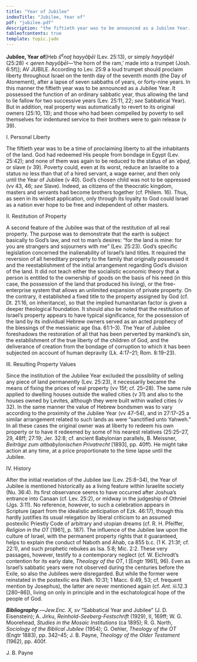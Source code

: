 ```yaml
---
title: "Year of Jubilee"
indexTitle: "Jubilee, Year of"
pdf: "jubilee.pdf"
description: "the fiftieth year was to be announced as a Jubilee Year. It possessed the function of an ordinary sabbatic year, thus allowing the land to lie fallow for two successive years."
tableofcontents: true
template: topic.jade
---
```


**Jubilee, Year of**[Heb *š*<sup>*e*</sup>*naṯ hayyôḇēl* (Lev. 25:13),
or simply *hayyôḇēl* (25:28) \< *qeren hayyôḇēl*—‘the horn of the ram,’
made into a trumpet (Josh. 6:5f)]; AV JUBILE. According to Lev. 25:9 a
loud trumpet should proclaim liberty throughout Israel on the tenth day
of the seventh month (the Day of Atonement), after a lapse of seven
sabbaths of years, or forty-nine years. In this manner the fiftieth year
was to be announced as a Jubilee Year. It possessed the function of an
ordinary sabbatic year, thus allowing the land to lie fallow for two
successive years (Lev. 25:11, 22; *see* Sabbatical Year). But in
addition, real property was automatically to revert to its original
owners (25:10, 13); and those who had been compelled by poverty to sell
themselves for indentured service to their brothers were to gain release
(v 39).

I. Personal Liberty

The fiftieth year was to be a time of proclaiming liberty to all the
inhabitants of the land. God had redeemed His people from bondage in
Egypt (Lev. 25:42); and none of them was again to be reduced to the
status of an *˓eḇeḏ*, or slave (v 39). Poverty could, even at its worst,
reduce an Israelite to a status no less than that of a hired servant, a
wage earner, and then only until the Year of Jubilee (v 40). God’s
chosen child was not to be oppressed (vv 43, 46; *see* Slave). Indeed,
as citizens of the theocratic kingdom, masters and servants had become
brothers together (cf. Philem. 16). Thus, as seen in its widest
application, only through its loyalty to God could Israel as a nation
ever hope to be free and independent of other masters.

II. Restitution of Property

A second feature of the Jubilee was that of the restitution of all real
property. The purpose was to demonstrate that the earth is subject
basically to God’s law, and not to man’s desires: “for the land is mine:
for you are strangers and sojourners with me” (Lev. 25:23). God’s
specific legislation concerned the inalienability of Israel’s land
titles. It required the reversion of all hereditary property to the
family that originally possessed it and the reestablishment of the
initial arrangement regarding God’s division of the land. It did not
teach either the socialistic economic theory that a person is entitled
to the ownership of goods on the basis of his need (in this case, the
possession of the land that produced his living), or the free-enterprise
system that allows an unlimited expansion of private property. On the
contrary, it established a fixed title to the property assigned by God
(cf. Dt. 21:16, on inheritance), so that the implied humanitarian factor
is given a deeper theological foundation. It should also be noted that
the restitution of Israel’s property appears to have typical
significance, for the possession of the land by its individual Hebrew
owners served as an acted prophecy of the blessings of the messianic age
(Isa. 61:1–3). The Year of Jubilee foreshadows the restoration of all
that has been perverted by mankind’s sin, the establishment of the true
liberty of the children of God, and the deliverance of creation from the
bondage of corruption to which it has been subjected on account of human
depravity (Lk. 4:17–21; Rom. 8:19–23).

III. Resulting Property Values

Since the institution of the Jubilee Year excluded the possibility of
selling any piece of land permanently (Lev. 25:23), it necessarily
became the means of fixing the prices of real property (vv 15f; cf.
25–28). The same rule applied to dwelling houses outside the walled
cities (v 31) and also to the houses owned by Levites, although they
were built within walled cities (v 32). In the same manner the value of
Hebrew bondsmen was to vary according to the proximity of the Jubilee
Year (vv 47–54), and in 27:17–25 a similar arrangement related to such
lands as were “sanctified unto Yahweh.” In all these cases the original
owner was at liberty to redeem his own property or to have it redeemed
by some of his nearest relatives (25:25–27, 29, 48ff; 27:19; Jer. 32:8;
cf. ancient Babylonian parallels, B. Meissner, *Beiträge zum
altbabylonischen Privatrecht* [1893], pp. 40ff). He might take action at
any time, at a price proportionate to the time lapse until the Jubilee.

IV. History

After the initial revelation of the Jubilee law (Lev. 25:8–34), the Year
of Jubilee is mentioned historically as a living feature within
Israelite society (Nu. 36:4). Its first observance seems to have
occurred after Joshua’s entrance into Canaan (cf. Lev. 25:2), or midway
in the judgeship of Othniel (Jgs. 3:11). No reference, however, to such
a celebration appears in Scripture (apart from the idealistic
anticipation of Ezk. 46:17), though this hardly justifies its usual
relegation by liberal criticism to an assumed postexilic Priestly Code
of arbitrary and utopian dreams (cf. R. H. Pfeiffer, *Religion in the
OT* [1961], p. 187). The influence of the Jubilee law upon the culture
of Israel, with the permanent property rights that it guaranteed, helps
to explain the conduct of Naboth and Ahab, ca 855 b.c. (1 K. 21:3f; cf.
22:1), and such prophetic rebukes as Isa. 5:8; Mic. 2:2. These very
passages, however, testify to a contemporary neglect (cf. W. Eichrodt’s
contention for its early date, *Theology of the OT*, I [Engtr 1961],
96). Even as Israel’s sabbatic years were not observed during the
centuries before the Exile, so also the Jubilees were disregarded. But
while the former were reinstated in the postexilic era (Neh. 10:31; 1
Macc. 6:49, 53; cf. frequent mention by Josephus), the latter are never
mentioned again (cf. *Ant.* iii.12.3 [280–86]), living on only in
principle and in the eschatological hope of the people of God.

***Bibliography***.—*Jew.Enc. X, sv* “Sabbatical Year and Jubilee” (J.
D. Eisenstein); A. Jirku, *Reinhold-Seeberg-Festschrift* (1929), II,
169ff; W. G. Moorehead, *Studies in the Mosaic Institutions* (ca 1895);
R. G. North, *Sociology of the Biblical Jubilee* (1954); G. Oehler,
*Theology of the OT* (Engtr 1883), pp. 342–45; J. B. Payne, *Theology of
the Older Testament* (1962), pp. 400f.

J. B. Payne

